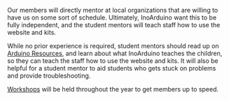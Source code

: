 Our members will directly mentor at local organizations that are willing to have us on some sort of schedule. Ultimately, InoArduino want this to be fully independent, and the student mentors will teach staff how to use the website and kits.

While no prior experience is required, student mentors should read up on [Arduino Resources](Links/Arduino%20Resources.md), and learn about what InoArduino teaches the children, so they can teach the staff how to use the website and kits. It will also be helpful for a student mentor to aid students who gets stuck on problems and provide troubleshooting.

[Workshops](Links/Workshops.md) will be held throughout the year to get members up to speed.

